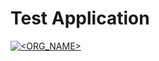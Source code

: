 # Test Application

[![<ORG_NAME>](https://circleci.com/gh/ChaseKnowlden/HelloWorld.svg?style=svg)](https://github.com/ChaseKnowlden/HelloWorld)